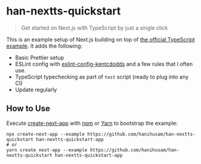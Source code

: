 # han-nextts-quickstart

> Get started on Next.js with TypeScript by just a single click

This is an example setup of Next.js building on top of [the official TypeScript example](https://github.com/zeit/next.js/tree/master/examples/with-typescript). It adds the following:
* Basic Prettier setup
* ESLint config with [eslint-config-kentcdodds](https://github.com/kentcdodds/eslint-config-kentcdodds) and a few rules that I often use.
* TypeScript typechecking as part of `test` script (ready to plug into any CI)
* Update regularly

## How to Use

Execute [create-next-app](https://github.com/vercel/next.js/tree/canary/packages/create-next-app) with [npm](https://docs.npmjs.com/cli/init) or [Yarn](https://yarnpkg.com/lang/en/docs/cli/create/) to bootstrap the example:

```
npx create-next-app --example https://github.com/hanihusam/han-nextts-quickstart han-nextts-quickstart-app
# or
yarn create next-app --example https://github.com/hanihusam/han-nextts-quickstart han-nextts-quickstart-app

```
